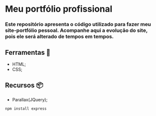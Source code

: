 # Meu portfólio profissional
### Este repositório apresenta o código utilizado para fazer meu site-portfólio pessoal. Acompanhe aqui a evolução do site, pois ele será alterado de tempos em tempos. 

## Ferramentas 🧱

* HTML;
* CSS;

## Recursos 📦

* Parallax(JQuery);

``
npm install express
``
